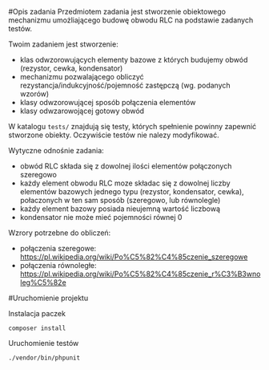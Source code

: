 #Opis zadania
Przedmiotem zadania jest stworzenie obiektowego mechanizmu umożliającego budowę obwodu RLC na podstawie zadanych testów.

Twoim zadaniem jest stworzenie:
- klas odwzorowujących elementy bazowe z których budujemy obwód (rezystor, cewka, kondensator)
- mechanizmu pozwalającego obliczyć rezystancja/indukcyjność/pojemność zastępczą (wg. podanych wzorów)
- klasy odwzorowującej sposób połączenia elementów
- klasy odwzarowojącej gotowy obwód 

W katalogu `tests/` znajdują się testy, których spełnienie powinny zapewnić stworzone obiekty.
Oczywiście testów nie nalezy modyfikować.

Wytyczne odnośnie zadania:
- obwód RLC składa się z dowolnej ilości elementów połączonych szeregowo
- każdy element obwodu RLC moze składac się z dowolnej liczby elementów bazowych jednego typu (rezystor, kondensator, cewka), połaczonych w ten sam sposób (szeregowo, lub równolegle)
- każdy element bazowy posiada nieujemną wartość liczbową
- kondensator nie może mieć pojemności równej 0 

Wzrory potrzebne do obliczeń:
- połączenia szeregowe: https://pl.wikipedia.org/wiki/Po%C5%82%C4%85czenie_szeregowe
- połączenia równoległe: https://pl.wikipedia.org/wiki/Po%C5%82%C4%85czenie_r%C3%B3wnoleg%C5%82e

#Uruchomienie projektu

Instalacja paczek

`composer install`

Uruchomienie testów

`./vendor/bin/phpunit`